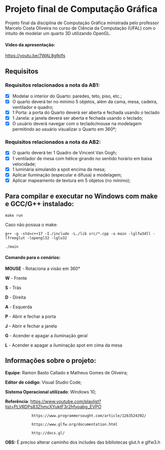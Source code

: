 # Projeto final de Computação Gráfica

Projeto final da disciplina de Computação Gráfica ministrada pelo professor Marcelo Costa Oliveira no curso de Ciência da Computação (UFAL) com o intuito de modelar um quarto 3D utilizando OpenGL.

#### Vídeo da apresentação:

https://youtu.be/7WAL8gfkIfs

## Requisitos

### Requisitos relacionados a nota da AB1:

- [x] Modelar o interior do Quarto: paredes, teto, piso, etc.; 
- [x] O quarto deverá ter no mínimo 5 objetos, além da cama, mesa, cadeira, ventilador e quadro; 
- [x] 1 Porta: a porta do Quarto deverá ser aberta e fechada usando o teclado
- [x] 1 Janela: a janela deverá ser aberta e fechada usando o teclado;
- [x] O usuário deverá navegar com o teclado/mouse na modelagem permitindo ao usuário visualizar o Quarto em 360º;

### Requisitos relacionados a nota da AB2:

- [x] O quarto deverá ter 1 Quadro de Vincent Van Gogh; 
- [x] 1 ventilador de mesa com hélice girando no sentido horário em baixa velocidade; 
- [x] 1 luminária simulando a spot encima da mesa; 
- [x] Aplicar Iluminação (especular e difusa) a modelagem;
- [x] Aplicar mapeamento de textura em 5 objetos (no mínimo);

## Para compilar e executar no Windows com make e GCC/G++ instalado:

`make run`

Caso não possua o make: 

`g++ -g -std=c++17 -I./include -L./lib src/*.cpp -o main -lglfw3dll -lfreeglut -lopengl32 -lglu32`

`./main`

#### Comando para o cenários:

__MOUSE__ - Rotaciona a visão em 360°

__W__ - Frente

__S__ - Trás

__D__ - Direita

__A__ - Esquerda

__P__ - Abrir e fechar a porta

__J__ - Abrir e fechar a janela

__G__ - Acender e apagar a iluminação geral

__L__ - Acender e apagar a iluminação spot em cima da mesa

## Informações sobre o projeto:

__Equipe__: Ramon Basto Callado e Matheus Gomes de Oliveira;

__Editor de código__: Visual Studio Code;

__Sistema Operacional utilizado__: Windows 10;

__Referência__: https://www.youtube.com/playlist?list=PLVRDPs83ZhmcXYuktF3r2hfyoabg_EVPO

                https://www.programmersought.com/article/1263524392/
                
                https://www.glfw.org/documentation.html
                
                http://docs.gl/
                

__OBS:__ É preciso alterar caminho dos includes das bibliotecas glut.h e glfw3.h 
